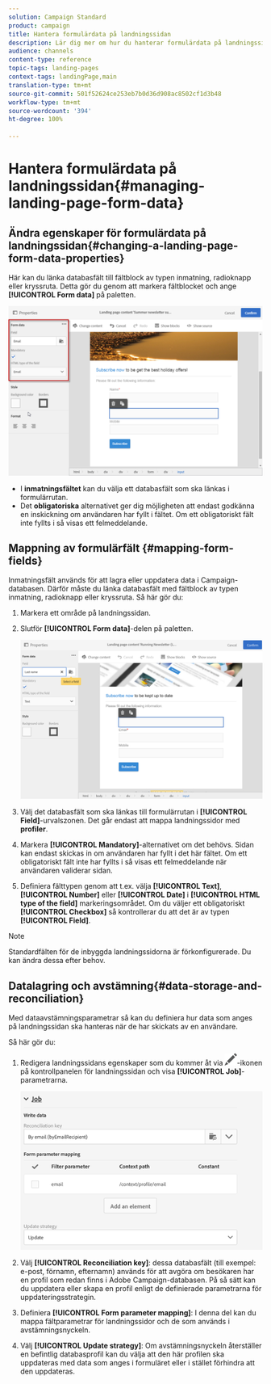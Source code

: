 ```yaml
---
solution: Campaign Standard
product: campaign
title: Hantera formulärdata på landningssidan
description: Lär dig mer om hur du hanterar formulärdata på landningssidan.
audience: channels
content-type: reference
topic-tags: landing-pages
context-tags: landingPage,main
translation-type: tm+mt
source-git-commit: 501f52624ce253eb7b0d36d908ac8502cf1d3b48
workflow-type: tm+mt
source-wordcount: '394'
ht-degree: 100%

---
```



# Hantera formulärdata på landningssidan{#managing-landing-page-form-data}

## Ändra egenskaper för formulärdata på landningssidan{#changing-a-landing-page-form-data-properties}

Här kan du länka databasfält till fältblock av typen inmatning, radioknapp eller kryssruta. Detta gör du genom att markera fältblocket och ange **[!UICONTROL Form data]** på paletten.

![](assets/delivery_content_9.png)

* I **inmatningsfältet** kan du välja ett databasfält som ska länkas i formulärrutan.
* Det **obligatoriska** alternativet ger dig möjligheten att endast godkänna en inskickning om användaren har fyllt i fältet. Om ett obligatoriskt fält inte fyllts i så visas ett felmeddelande.

## Mappning av formulärfält {#mapping-form-fields}

Inmatningsfält används för att lagra eller uppdatera data i Campaign-databasen.  Därför måste du länka databasfält med fältblock av typen inmatning, radioknapp eller kryssruta. Så här gör du:

1. Markera ett område på landningssidan.
1. Slutför **[!UICONTROL Form data]**-delen på paletten.

   ![](assets/editing_lp_content_4.png)

1. Välj det databasfält som ska länkas till formulärrutan i **[!UICONTROL Field]**-urvalszonen.  Det går endast att mappa landningssidor med **profiler**.

1. Markera **[!UICONTROL Mandatory]**-alternativet om det behövs.  Sidan kan endast skickas in om användaren har fyllt i det här fältet.  Om ett obligatoriskt fält inte har fyllts i så visas ett felmeddelande när användaren validerar sidan.

1. Definiera fälttypen genom att t.ex. välja **[!UICONTROL Text]**, **[!UICONTROL Number]** eller **[!UICONTROL Date]** i **[!UICONTROL HTML type of the field]** markeringsområdet.
Om du väljer ett obligatoriskt **[!UICONTROL Checkbox]** så kontrollerar du att det är av typen **[!UICONTROL Field]**.

>[!NOTE]
>
>Standardfälten för de inbyggda landningssidorna är förkonfigurerade.  Du kan ändra dessa efter behov.

## Datalagring och avstämning{#data-storage-and-reconciliation}

Med dataavstämningsparametrar så kan du definiera hur data som anges på landningssidan ska hanteras när de har skickats av en användare.

Så här gör du:

1. Redigera landningssidans egenskaper som du kommer åt via ![](assets/edit_darkgrey-24px.png)-ikonen på kontrollpanelen för landningssidan och visa **[!UICONTROL Job]**-parametrarna.

   ![](assets/lp_parameters_4.png)

1. Välj **[!UICONTROL Reconciliation key]**: dessa databasfält (till exempel: e-post, förnamn, efternamn) används för att avgöra om besökaren har en profil som redan finns i Adobe Campaign-databasen.  På så sätt kan du uppdatera eller skapa en profil enligt de definierade parametrarna för uppdateringsstrategin.
1. Definiera **[!UICONTROL Form parameter mapping]**: I denna del kan du mappa fältparametrar för landningssidor och de som används i avstämningsnyckeln.
1. Välj **[!UICONTROL Update strategy]**: Om avstämningsnyckeln återställer en befintlig databasprofil kan du välja att den här profilen ska uppdateras med data som anges i formuläret eller i stället förhindra att den uppdateras.
